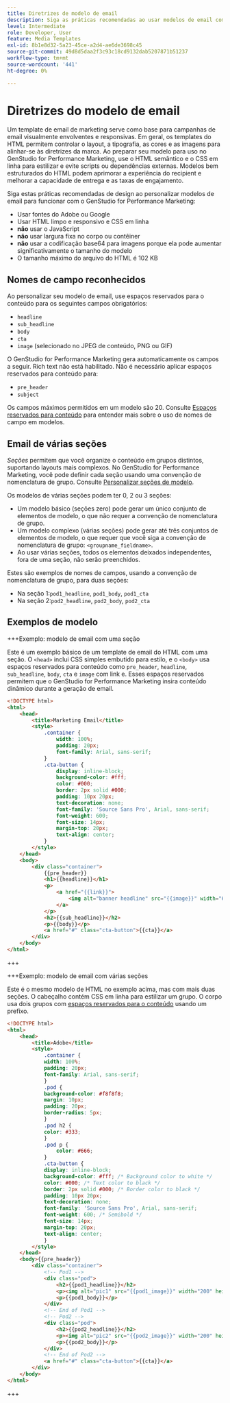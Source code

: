 ```yaml
---
title: Diretrizes de modelo de email
description: Siga as práticas recomendadas ao usar modelos de email com o Adobe GenStudio for Performance Marketing.
level: Intermediate
role: Developer, User
feature: Media Templates
exl-id: 8b1e8d32-5a23-45ce-a2d4-ae6de3698c45
source-git-commit: 49d8d5daa2f3c93c18cd9132dab5207871b51237
workflow-type: tm+mt
source-wordcount: '441'
ht-degree: 0%

---
```


# Diretrizes do modelo de email

Um template de email de marketing serve como base para campanhas de email visualmente envolventes e responsivas. Em geral, os templates do HTML permitem controlar o layout, a tipografia, as cores e as imagens para alinhar-se às diretrizes da marca. Ao preparar seu modelo para uso no GenStudio for Performance Marketing, use o HTML semântico e o CSS em linha para estilizar e evite scripts ou dependências externas. Modelos bem estruturados do HTML podem aprimorar a experiência do recipient e melhorar a capacidade de entrega e as taxas de engajamento.

Siga estas práticas recomendadas de design ao personalizar modelos de email para funcionar com o GenStudio for Performance Marketing:

- Usar fontes do Adobe ou Google
- Usar HTML limpo e responsivo e CSS em linha
- **não** usar o JavaScript
- **não** usar largura fixa no corpo ou contêiner
- **não** usar a codificação base64 para imagens porque ela pode aumentar significativamente o tamanho do modelo
- O tamanho máximo do arquivo do HTML é 102 KB

## Nomes de campo reconhecidos

Ao personalizar seu modelo de email, use espaços reservados para o conteúdo para os seguintes campos obrigatórios:

- `headline`
- `sub_headline`
- `body`
- `cta`
- `image` (selecionado no JPEG de conteúdo, PNG ou GIF)

O GenStudio for Performance Marketing gera automaticamente os campos a seguir. Rich text não está habilitado. Não é necessário aplicar espaços reservados para conteúdo para:

- `pre_header`
- `subject`

Os campos máximos permitidos em um modelo são 20. Consulte [Espaços reservados para conteúdo](/help/user-guide/content/customize-template.md#content-placeholders) para entender mais sobre o uso de nomes de campo em modelos.

## Email de várias seções

_Seções_ permitem que você organize o conteúdo em grupos distintos, suportando layouts mais complexos. No GenStudio for Performance Marketing, você pode definir cada seção usando uma convenção de nomenclatura de grupo. Consulte [Personalizar seções de modelo](/help/user-guide/content/customize-template.md#sections-or-groups).

Os modelos de várias seções podem ter 0, 2 ou 3 seções:

- Um modelo básico (seções zero) pode gerar um único conjunto de elementos de modelo, o que não requer a convenção de nomenclatura de grupo.
- Um modelo complexo (várias seções) pode gerar até três conjuntos de elementos de modelo, o que requer que você siga a convenção de nomenclatura de grupo: `<groupname_fieldname>`.
- Ao usar várias seções, todos os elementos deixados independentes, fora de uma seção, não serão preenchidos.

Estes são exemplos de nomes de campos, usando a convenção de nomenclatura de grupo, para duas seções:

- Na seção 1:`pod1_headline`, `pod1_body`, `pod1_cta`
- Na seção 2:`pod2_headline`, `pod2_body`, `pod2_cta`

## Exemplos de modelo

+++Exemplo: modelo de email com uma seção

Este é um exemplo básico de um template de email do HTML com uma seção. O `<head>` inclui CSS simples embutido para estilo, e o `<body>` usa espaços reservados para conteúdo como `pre_header`, `headline`, `sub_headline`, `body`, `cta` e `image` com link e. Esses espaços reservados permitem que o GenStudio for Performance Marketing insira conteúdo dinâmico durante a geração de email.

```html
<!DOCTYPE html>
<html>
    <head>
        <title>Marketing Email</title>
        <style>
            .container {
                width: 100%;
                padding: 20px;
                font-family: Arial, sans-serif;
            }
            .cta-button {
                display: inline-block;
                background-color: #fff;
                color: #000;
                border: 2px solid #000;
                padding: 10px 20px;
                text-decoration: none;
                font-family: 'Source Sans Pro', Arial, sans-serif;
                font-weight: 600;
                font-size: 14px;
                margin-top: 20px;
                text-align: center;
            }
        </style>
    </head>
    <body>
        <div class="container">
            {{pre_header}}
            <h1>{{headline}}</h1>
            <p>
                <a href="{{link}}">
                    <img alt="banner headline" src="{{image}}" width="600" height="600">
                </a>
            </p>
            <h2>{{sub_headline}}</h2>
            <p>{{body}}</p>
            <a href="#" class="cta-button">{{cta}}</a>
        </div>
    </body>
</html>
```

+++

+++Exemplo: modelo de email com várias seções

Este é o mesmo modelo de HTML no exemplo acima, mas com mais duas seções. O cabeçalho contém CSS em linha para estilizar um grupo. O corpo usa dois grupos com [espaços reservados para o conteúdo](#content-placeholders) usando um prefixo.

```html
<!DOCTYPE html>
<html>
    <head>
        <title>Adobe</title>
        <style>
            .container {
            width: 100%;
            padding: 20px;
            font-family: Arial, sans-serif;
            }
            .pod {
            background-color: #f8f8f8;
            margin: 10px;
            padding: 20px;
            border-radius: 5px;
            }
            .pod h2 {
            color: #333;
            }
            .pod p {
                color: #666;
            }
            .cta-button {
            display: inline-block;
            background-color: #fff; /* Background color to white */
            color: #000; /* Text color to black */
            border: 2px solid #000; /* Border color to black */
            padding: 10px 20px;
            text-decoration: none;            
            font-family: 'Source Sans Pro', Arial, sans-serif;
            font-weight: 600; /* Semibold */
            font-size: 14px;
            margin-top: 20px;
            text-align: center;
            }
        </style>
    </head>
    <body>{{pre_header}}
        <div class="container">
            <!-- Pod1 -->
            <div class="pod">
                <h2>{{pod1_headline}}</h2>
                <p><img alt="pic1" src="{{pod1_image}}" width="200" height="200" border="0"></p>
                <p>{{pod1_body}}</p>
            </div>
            <!-- End of Pod1 -->
            <!-- Pod2 -->
            <div class="pod">
                <h2>{{pod2_headline}}</h2>
                <p><img alt="pic2" src="{{pod2_image}}" width="200" height="200" border="0"></p>
                <p>{{pod2_body}}</p>
            </div>
            <!-- End of Pod2 -->
            <a href="#" class="cta-button">{{cta}}</a>
        </div>
    </body>
</html>
```

+++
